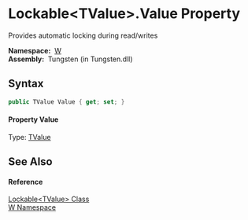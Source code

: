 Lockable&lt;TValue>.Value Property
==================================
  
Provides automatic locking during read/writes


  **Namespace:**  [W][1]  
  **Assembly:**  Tungsten (in Tungsten.dll)

Syntax
------

```csharp
public TValue Value { get; set; }
```

#### Property Value
Type: [TValue][2]

See Also
--------

#### Reference
[Lockable&lt;TValue> Class][2]  
[W Namespace][1]  

[1]: ../README.md
[2]: README.md